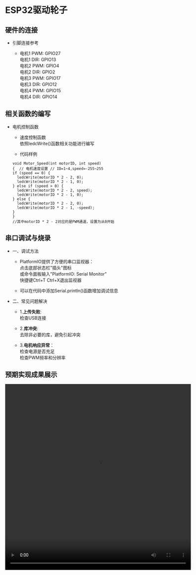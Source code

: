 # ESP32驱动轮子
## 硬件的连接

- 引脚连接参考
  
  * 电机1 PWM: GPIO27
  <br>电机1 DIR: GPIO13
  <br>电机2 PWM: GPIO4
  <br>电机2 DIR: GPIO2
  <br>电机3 PWM: GPIO17
  <br>电机3 DIR: GPIO12
  <br>电机4 PWM: GPIO15
  <br>电机4 DIR: GPIO14

## 相关函数的编写

- 电机控制函数
  
  * 速度控制函数
  <br>依照ledcWrite()函数相关功能进行编写
  
  * 代码样例
  ```
  void Motor_Speed(int motorID, int speed) 
  {  // 电机速度设置 // ID=1~4,speed=-255~255
  if (speed == 0) {
    ledcWrite(motorID * 2 - 2, 0);
    ledcWrite(motorID * 2 - 1, 0);
  } else if (speed > 0) {
    ledcWrite(motorID * 2 - 2, speed);
    ledcWrite(motorID * 2 - 1, 0);
  } else {
    ledcWrite(motorID * 2 - 2, 0);
    ledcWrite(motorID * 2 - 1, -speed);
  }
  }
  //其中motorID * 2 - 2对应的是PWM通道，设置为从0开始
  ```

## 串口调试与烧录

- 一、调试方法
  
  * PlatformIO提供了方便的串口监视器：
  <br>点击底部状态栏"插头"图标
  <br>或命令面板输入"PlatformIO: Serial Monitor"
  <br>快捷键Ctrl+T Ctrl+X退出监视器
  
  * 可以在代码中添加Serial.println()函数增加调试信息

- 二、常见问题解决
  
  * 1.**上传失败**:
  <br>检查USB连接
  
  * 2.**库冲突**:
  <br>去除非必要的库，避免引起冲突
  
  * 3.**电机响应异常**：
  <br>检查电源是否充足
  <br>检查PWM频率和分辨率

## 预期实现成果展示
<video width="600" height="600" controls>
  <source src="../resource/img/up_motorcontrol.mp4" type="video/mp4">
</video>